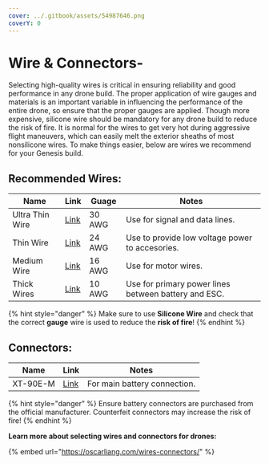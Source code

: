 ```yaml
---
cover: ../.gitbook/assets/54987646.png
coverY: 0
---
```


# Wire & Connectors-

Selecting high-quality wires is critical in ensuring reliability and good performance in any drone build. The proper application of wire gauges and materials is an important variable in influencing the performance of the entire drone, so ensure that the proper gauges are applied. Though more expensive, silicone wire should be mandatory for any drone build to reduce the risk of fire. It is normal for the wires to get very hot during aggressive flight maneuvers, which can easily melt the exterior sheaths of most nonsilicone wires. To make things easier, below are wires we recommend for your Genesis build.

## Recommended Wires:

| Name            | Link                                                                                                                       | Guage  | Notes                                                |
| --------------- | -------------------------------------------------------------------------------------------------------------------------- | ------ | ---------------------------------------------------- |
| Ultra Thin Wire | [Link](https://www.amazon.com/stores/BNTECHGO/30GaugeSiliconeWire\_SiliconeWire/page/0FB2C206-9F92-4DDF-8612-FECAFA318187) | 30 AWG | Use for signal and data lines.                       |
| Thin Wire       | [Link](https://www.amazon.com/stores/BNTECHGO/24GaugeSiliconeWire\_SiliconeWire/page/E1E31E64-1EAF-4459-8FFB-3448A42351AA) | 24 AWG | Use to provide low voltage power to accesories.      |
| Medium Wire     | [Link](https://www.amazon.com/BNTECHGO-Silicone-Flexible-Stranded-Impedance/dp/B06XS5N3HN)                                 | 16 AWG | Use for motor wires.                                 |
| Thick Wires     | [Link](https://www.amazon.com/stores/BNTECHGO/10GaugeSiliconeWire\_SiliconeWire/page/B3873000-8FFA-4D5A-BEDE-A2CAAAC2C6E5) | 10 AWG | Use for primary power lines between battery and ESC. |

{% hint style="danger" %}
Make sure to use **Silicone Wire** and check that the correct **gauge** wire is used to reduce the **risk of fire**!
{% endhint %}

## Connectors:

| Name     | Link                                                                                          | Notes                        |
| -------- | --------------------------------------------------------------------------------------------- | ---------------------------- |
| XT-90E-M | [Link](https://www.amazon.com/Yaohappy-XT90E-M-Mountable-Connector-Multicopter/dp/B09DBK97VJ) | For main battery connection. |

{% hint style="danger" %}
Ensure battery connectors are purchased from the official manufacturer. Counterfeit connectors may increase the risk of fire!&#x20;
{% endhint %}

**Learn more about selecting wires and connectors for drones:**

{% embed url="https://oscarliang.com/wires-connectors/" %}
